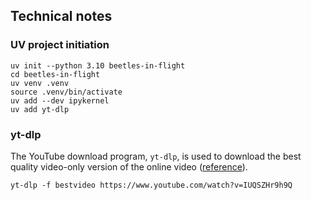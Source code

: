 ## Technical notes

### UV project initiation
```
uv init --python 3.10 beetles-in-flight
cd beetles-in-flight
uv venv .venv
source .venv/bin/activate
uv add --dev ipykernel
uv add yt-dlp
```

### yt-dlp
The YouTube download program, ```yt-dlp```, is used to download the best quality video-only version of the online video ([reference](https://ostechnix.com/yt-dlp-tutorial/)). 
```
yt-dlp -f bestvideo https://www.youtube.com/watch?v=IUQSZHr9h9Q 
```